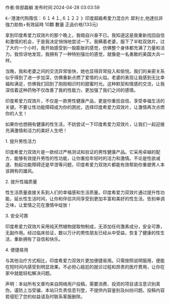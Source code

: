 <p>作者:侔部磊躺 发布时间:2024-04-28 03:03:59</p>
<p>《✅港澳代购薇信：６１４１_６１２２ 》印度超級希愛力混合片 犀利士,他達拉非 強力助勃+有效延時 10顆 數量 正品价格(133元) </p>
									<p>拿到印度希爱力双效片的那个晚上，我暗自兴奋不已。我知道这是我重新找回自信和激情的机会，于是我决定悄悄地尝试一下。我瞒着老婆，服下了半粒双效片。过了大约一个小时，我开始感受到一股膨胀的感觉，仿佛整个身体都充满了力量和活力。我惊讶地发现，我拥有了一种特别强壮的感觉，就像是一名勇敢的美国大兵一样。</p><p></p><p>当晚，我和老婆之间的交流异常愉快，她也显得异常投入和愉悦。我们的亲密关系似乎得到了进一步加深，仿佛重新点燃了爱情的火焰。老婆的表现让我感到无比幸福和满足，仿佛我们回到了刚刚相识时的甜蜜时光。这种默契和情感的交流，让我深信着这种药物不仅改善了我的性能力，更加强了我们之间的感情。</p><p></p><p>印度希爱力双效片，不仅是一款男性健康产品，更是你重拾自信、享受幸福生活的关键。不要让性功能障碍成为你的困扰，选择印度希爱力双效片，让激情再次点燃你的人生！</p><p></p><p>如果你也想拥有健康的性生活，不妨尝试一下印度希爱力双效片，让我们一起迎接充满激情和活力的美好人生吧！</p><p></p><p></p><p>1. 提升男性活力</p><p></p><p>印度希爱力双效片是一款经过严格测试和验证的男性健康产品。它采用卓越的配方，能够有效提升男性的性功能，让你重拾年轻时的活力和激情。不论是性欲减退、勃起功能障碍还是早泄等问题，印度希爱力双效片都能有效帮助你重塑男人本该拥有的雄风。</p><p></p><p>2. 提升性福质量</p><p></p><p>性生活质量直接关系到人们的幸福感和生活质量。印度希爱力双效片通过提升性功能，延长性生活时间，让你和伴侣共同享受到更加丰富和美好的性生活。告别单调乏味，让爱情之花在激情中绽放！</p><p></p><p>3. 安全可靠</p><p></p><p>印度希爱力双效片采用纯天然植物提取物制成，无添加任何激素成分，安全可靠，无副作用。经过临床验证，数以万计的男性朋友已经从中受益，恢复了健康的性生活，重新拥有了自信和快乐。</p><p></p><p>4. 便捷易用</p><p></p><p>与其他治疗方式相比，印度希爱力双效片更加便捷易用。只需按照说明服用，便能在短时间内感受到明显效果。不必担心尴尬的就诊过程和昂贵的医疗费用，让你在家中就能轻松解决问题。</p><p></p>				声明：本站所有文章均来自网络用户投稿，需要消费、投资的项目请注意识别真伪，谨防上当受骗，本站只负责信息刊登，不提供内容鉴别及纠纷问题。投稿内容若侵犯了您的权益请及时联系客服删除。				

